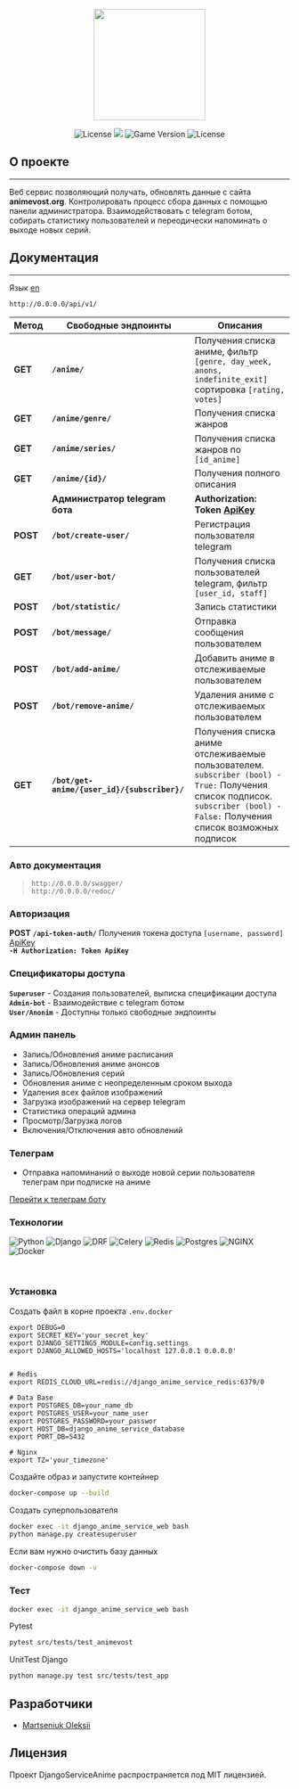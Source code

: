 <p align="center">
      <img src="https://i.ibb.co/CQtKPmb/pngwing-com.png" width="200">
</p>

<p align="center">
   <img src="https://img.shields.io/badge/Python-3.10.6-blue" alt="License">
   <img src="https://img.shields.io/badge/Framework-Django%204.0.5-blueviolet">
   <img src="https://img.shields.io/badge/Version-v1.0-blue" alt="Game Version">
   <img src="https://img.shields.io/badge/License-MIT-brightgreen" alt="License">
</p>

## О проекте
---

Веб сервис позволяющий получать, обновлять данные с сайта <b>animevost.org</b>. Контролировать процесс сбора данных с помощью панели администратора. Взаимодействовать с telegram ботом, собирать статистику пользователей и переодически напоминать о выходе новых серий.

## Документация
---
Язык [en](../README.md)
```
http://0.0.0.0/api/v1/
```
|Метод|Свободные эндпоинты|	Описания|
|-----|--------------------|---------|
|<b>GET</b>|**`/anime/`** |Получения списка аниме, фильтр `[genre, day_week, anons, indefinite_exit] `сортировка `[rating, votes]`|
|<b>GET</b>|**`/anime/genre/`**|Получения списка жанров|
|<b>GET</b>|**`/anime/series/`**| Получения списка жанров по `[id_anime]`|
|<b>GET</b>|**`/anime/{id}/`**| Получения полного описания|
||<b>Администратор telegram бота<b>|<b>Authorization: Token [<u>ApiKey</u>](#bавторизацияb)</b>|
|<b><b>POST</b></b>|**`/bot/create-user/`**| Регистрация пользователя telegram|
|<b>GET</b>|**`/bot/user-bot/`**| Получения списка пользователей telegram, фильтр `[user_id, staff]` |
|<b>POST</b>|**`/bot/statistic/`**| Запись статистики |
|<b>POST</b>|**`/bot/message/`**| Отправка сообщения пользователем|
|<b>POST</b>|**`/bot/add-anime/`**|Добавить аниме в отслеживаемые пользователем|
|<b>POST</b>|**`/bot/remove-anime/`**|Удаления аниме с отслеживаемых пользователем|
|<b>GET</b>|**`/bot/get-anime/{user_id}/{subscriber}/`**|Получения списка аниме отслеживаемые пользователем. <br>`subscriber (bool) - True:` Получения список подписок. <br>`subscriber (bool) - False:` Получения список возможных подписок|

### <b>Авто документация</b>

>`http://0.0.0.0/swagger/`<br>
>`http://0.0.0.0/redoc/`<br>

### <b>Авторизация</b>

<b>POST</b> **`/api-token-auth/`** Получения токена доступа `[username, password]` <u>ApiKey</u><br>
**`-H Authorization: Token ApiKey`**

### <b>Спецификаторы доступа</b>
**`Superuser`** - Создания пользователей, выписка спецификации доступа <br>
**`Admin-bot`** - Взаимодействие с telegram ботом<br>
**`User/Anonim`** - Доступны только свободные эндпоинты

### <b>Админ панель</b>

- Запись/Обновления аниме расписания
- Запись/Обновления  аниме анонсов
- Запись/Обновления  серий
- Обновления аниме с неопределенным сроком выхода
- Удаления всех файлов изображений
- Загрузка изображений на сервер telegram
- Статистика операций админа
- Просмотр/Загрузка логов
- Включения/Отключения авто обновлений

### <b>Телеграм</b>

- Отправка напоминаний о выходе новой серии пользователя телеграм при подписке на аниме

[Перейти к телеграм боту](https://github.com/OleksiiMartseniuk/bot_anime)

### <b>Технологии</b>

![Python](https://img.shields.io/badge/-Python-blue?style=flat-square)
![Django](https://img.shields.io/badge/-Django-blueviolet?style=flat-square)
![DRF](https://img.shields.io/badge/-DRF-red?style=flat-square)
![Celery](https://img.shields.io/badge/-Celery-important?style=flat-square)
![Redis](https://img.shields.io/badge/-Redis-critical?style=flat-square)
![Postgres](https://img.shields.io/badge/-Postgres-yellow?style=flat-square)
![NGINX](https://img.shields.io/badge/-NGINX-success?style=flat-square)
![Docker](https://img.shields.io/badge/-Docker-informational?style=flat-square)

<br>

### <b>Установка</b>

Создать файл в корне проекта `.env.docker`

```
export DEBUG=0
export SECRET_KEY='your_secret_key'
export DJANGO_SETTINGS_MODULE=config.settings
export DJANGO_ALLOWED_HOSTS='localhost 127.0.0.1 0.0.0.0'


# Redis
export REDIS_CLOUD_URL=redis://django_anime_service_redis:6379/0

# Data Base
export POSTGRES_DB=your_name_db
export POSTGRES_USER=your_name_user
export POSTGRES_PASSWORD=your_passwor
export HOST_DB=django_anime_service_database
export PORT_DB=5432

# Nginx
export TZ='your_timezone'
```

Создайте образ и запустите контейнер

```bash
docker-compose up --build
```

Создать суперпользователя

```bash
docker exec -it django_anime_service_web bash
python manage.py createsuperuser
```

Если вам нужно очистить базу данных

```bash
docker-compose down -v
```


### <b>Тест</b>


```bash
docker exec -it django_anime_service_web bash
```
Pytest
```bash
pytest src/tests/test_animevost
```
UnitTest Django
```bash
python manage.py test src/tests/test_app
```

## Разработчики

- [Martseniuk Oleksii](https://github.com/OleksiiMartseniuk)


## Лицензия

Проект DjangoServiceAnime распространяется под MIT лицензией.
